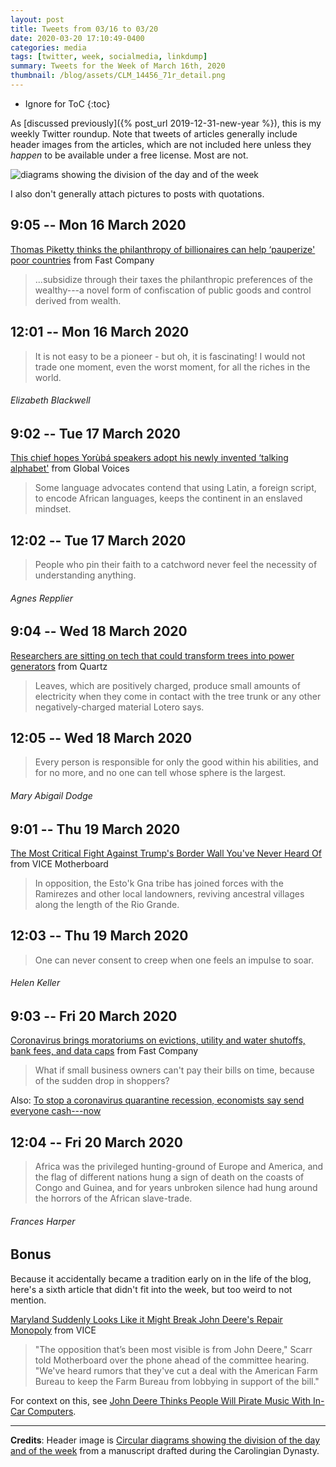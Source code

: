 ```yaml
---
layout: post
title: Tweets from 03/16 to 03/20
date: 2020-03-20 17:10:49-0400
categories: media
tags: [twitter, week, socialmedia, linkdump]
summary: Tweets for the Week of March 16th, 2020
thumbnail: /blog/assets/CLM_14456_71r_detail.png
---
```


* Ignore for ToC
{:toc}

As [discussed previously]({% post_url 2019-12-31-new-year %}), this is my weekly Twitter roundup.  Note that tweets of articles generally include header images from the articles, which are not included here unless they *happen* to be available under a free license.  Most are not.

![diagrams showing the division of the day and of the week](/blog/assets/CLM_14456_71r_detail.png "diagrams showing the division of the day and of the week")

I also don't generally attach pictures to posts with quotations.

## 9:05 -- Mon 16 March 2020

[<i class="fab fa-twitter-square"></i>](https://jcolag.github.io/twitter/1239538154903760896) [Thomas Piketty thinks the philanthropy of billionaires can help ‘pauperize' poor countries](https://www.fastcompany.com/90474501/thomas-piketty-thinks-the-philanthropy-of-billionaires-can-help-pauperize-poor-countries) from Fast Company

 > ...subsidize through their taxes the philanthropic preferences of the wealthy---a novel form of confiscation of public goods and control derived from wealth.

## 12:01 -- Mon 16 March 2020

[<i class="fab fa-twitter"></i>](https://jcolag.github.io/twitter/1239582446732992513)

 > It is not easy to be a pioneer - but oh, it is fascinating! I would not trade one moment, even the worst moment, for all the riches in the world.

###### Elizabeth Blackwell

## 9:02 -- Tue 17 March 2020

[<i class="fab fa-twitter-square"></i>](https://jcolag.github.io/twitter/1239899787790413825) [This chief hopes Yorùbá speakers adopt his newly invented ‘talking alphabet'](https://globalvoices.org/2020/03/10/this-chief-hopes-yoruba-speakers-adopt-his-newly-invented-talking-alphabet/) from Global Voices

 > Some language advocates contend that using Latin, a foreign script, to encode African languages, keeps the continent in an enslaved mindset.

## 12:02 -- Tue 17 March 2020

[<i class="fab fa-twitter"></i>](https://jcolag.github.io/twitter/1239945086298963971)

 > People who pin their faith to a catchword never feel the necessity of understanding anything.

###### Agnes Repplier

## 9:04 -- Wed 18 March 2020

[<i class="fab fa-twitter-square"></i>](https://jcolag.github.io/twitter/1240262679131901952) [Researchers are sitting on tech that could transform trees into power generators](https://qz.com/africa/1815183/the-ethics-of-genetically-engineering-trees/) from Quartz

 > Leaves, which are positively charged, produce small amounts of electricity when they come in contact with the tree trunk or any other negatively-charged material Lotero says.

## 12:05 -- Wed 18 March 2020

[<i class="fab fa-twitter"></i>](https://jcolag.github.io/twitter/1240308229466439681)

 > Every person is responsible for only the good within his abilities, and for no more, and no one can tell whose sphere is the largest.

###### Mary Abigail Dodge

## 9:01 -- Thu 19 March 2020

[<i class="fab fa-twitter-square"></i>](https://jcolag.github.io/twitter/1240624311884328960) [The Most Critical Fight Against Trump's Border Wall You've Never Heard Of](https://www.vice.com/en_us/article/g5xkqw/indigenous-resistance-camps-estok-gna-are-taking-on-trump-border-wall) from VICE Motherboard

 > In opposition, the Esto'k Gna tribe has joined forces with the Ramirezes and other local landowners, reviving ancestral villages along the length of the Rio Grande.

## 12:03 -- Thu 19 March 2020

[<i class="fab fa-twitter"></i>](https://jcolag.github.io/twitter/1240670113679851520)

 > One can never consent to creep when one feels an impulse to soar.

###### Helen Keller

## 9:03 -- Fri 20 March 2020

[<i class="fab fa-twitter-square"></i>](https://jcolag.github.io/twitter/1240987203083198470) [Coronavirus brings moratoriums on evictions, utility and water shutoffs, bank fees, and data caps](https://www.fastcompany.com/90477255/coronavirus-brings-moratoriums-on-evictions-utility-and-water-shutoffs-bank-fees-and-data-caps) from Fast Company

 > What if small business owners can't pay their bills on time, because of the sudden drop in shoppers?

Also: [To stop a coronavirus quarantine recession, economists say send everyone cash---now](https://www.fastcompany.com/90476545/to-stop-a-coronavirus-quarantine-recession-economists-say-send-everyone-cash-now)

## 12:04 -- Fri 20 March 2020

[<i class="fab fa-twitter"></i>](https://jcolag.github.io/twitter/1241032753522540546)

 > Africa was the privileged hunting-ground of Europe and America, and the flag of different nations hung a sign of death on the coasts of Congo and Guinea, and for years unbroken silence had hung around the horrors of the African slave-trade.

###### Frances Harper

## Bonus

Because it accidentally became a tradition early on in the life of the blog, here's a sixth article that didn't fit into the week, but too weird to not mention.

<i class="fas fa-square"></i> [Maryland Suddenly Looks Like it Might Break John Deere's Repair Monopoly](https://www.vice.com/en_us/article/k7ekzw/maryland-suddenly-looks-like-it-might-break-john-deeres-repair-monopoly) from VICE

 >  "The opposition that’s been most visible is from John Deere," Scarr told Motherboard over the phone ahead of the committee hearing. "We've heard rumors that they've cut a deal with the American Farm Bureau to keep the Farm Bureau from lobbying in support of the bill."

For context on this, see [John Deere Thinks People Will Pirate Music With In-Car Computers](https://gizmodo.com/john-deere-thinks-people-will-pirate-music-with-in-car-1695574031).

* * *

**Credits**:  Header image is [Circular diagrams showing the division of the day and of the week](https://en.wikipedia.org/wiki/Week#/media/File:CLM_14456_71r_detail.jpg) from a manuscript drafted during the Carolingian Dynasty.
